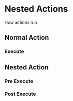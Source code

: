 # Nested Actions

How actions run

## Normal Action

### Execute

## Nested Action

### Pre Execute

### Post Execute
